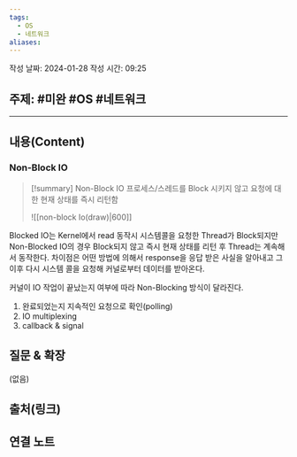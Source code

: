 ```yaml
---
tags:
  - OS
  - 네트워크
aliases:
---
```

작성 날짜: 2024-01-28
작성 시간: 09:25

## 주제: #미완 #OS #네트워크 

----
## 내용(Content)
### Non-Block IO
>[!summary] Non-Block IO
>프로세스/스레드를 Block 시키지 않고 요청에 대한 현재 상태를 즉시 리턴함
>
>![[non-block Io(draw)|600]]

Blocked IO는 Kernel에서 read 동작시 시스템콜을 요청한 Thread가 Block되지만 Non-Blocked IO의 경우 Block되지 않고 즉시 현재 상태를 리턴 후 Thread는 계속해서 동작한다. 차이점은 어떤 방법에 의해서 response을 응답 받은 사실을 알아내고 그 이후 다시 시스템 콜을 요청해 커널로부터 데이터를 받아온다.

커널이 IO 작업이 끝났는지 여부에 따라 Non-Blocking 방식이 달라진다.

1. 완료되었는지 지속적인 요청으로 확인(polling)
2. IO multiplexing
3. callback & signal

## 질문 & 확장

(없음)

## 출처(링크)


## 연결 노트










